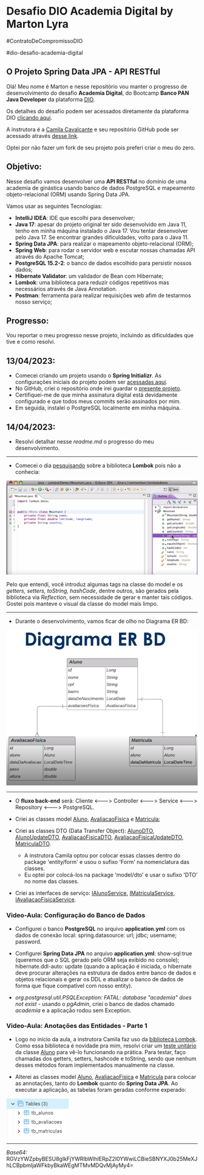 # Desafio DIO Academia Digital by Marton Lyra
#ContratoDeCompromissoDIO

#dio-desafio-academia-digital

## O Projeto Spring Data JPA - API RESTful

Olá! Meu nome é Marton e nesse repositório vou manter o progresso de desenvolvimento do desafio **Academia Digital**, do Bootcamp **Banco PAN Java Developer** da plataforma [DIO](https://www.dio.me/).

Os detalhes do desafio podem ser acessados diretamente da plataforma DIO [clicando aqui](https://web.dio.me/project/conhecendo-spring-data-jpa-na-pratica-com-java/learning/abd511f0-a5be-4f02-a204-03eb2614a12a).

A instrutora é a [Camila Cavalcante](https://www.linkedin.com/in/cami-la/) e seu repositório GitHub pode ser acessado através [desse link](https://github.com/cami-la/academia-digital). 

Optei por não fazer um fork de seu projeto pois preferi criar o meu do zero.

## Objetivo:

Nesse desafio vamos desenvolver uma **API RESTful** no domínio de uma academia de ginástica usando banco de dados PostgreSQL e mapeamento objeto-relacional (ORM) usando Spring Data JPA.

Vamos usar as seguintes Tecnologias:

- **IntelliJ IDEA**: IDE que escolhi para desenvolver;
- **Java 17**: apesar do projeto original ter sido desenvolvido em Java 11, tenho em minha máquina instalado o Java 17. Vou tentar desenvolver pelo Java 17. Se encontrar grandes dificuldades, volto para o Java 11.
- **Spring Data JPA**: para realizar o mapeamento objeto-relacional (ORM);
- **Spring Web**: para rodar o servidor web e escutar nossas chamadas API através do Apache Tomcat;
- **PostgreSQL 15.2-2**: o banco de dados escolhido para persistir nossos dados;
- **Hibernate Validator**: um validador de Bean com Hibernate;
- **Lombok**: uma biblioteca para reduzir códigos repetitivos mas necessários através de Java Annotation.
- **Postman**: ferramenta para realizar requisições web afim de testarmos nosso serviço;



## Progresso:

Vou reportar o meu progresso nesse projeto, incluindo as dificuldades que tive e como resolvi.

## 13/04/2023:

- Comecei criando um projeto usando o **Spring Initializr**. As configurações iniciais do projeto podem ser [acessadas aqui](https://start.spring.io/#!type=maven-project&language=java&platformVersion=3.0.5&packaging=jar&jvmVersion=17&groupId=me.dio&artifactId=desafio-academia-digital&name=desafio-academia-digital&description=Desafio%20DIO%20-%20Academia%20Digital%20by%20MartonJr&packageName=me.dio.desafio-academia-digital&dependencies=web,data-jpa,postgresql,validation,lombok). 
- No GitHub, criei o repositório onde irei guardar o [presente projeto](https://github.com/MartonLyra/dio-desafio-academia-digital).
- Certifiquei-me de que minha assinatura digital está devidamente configurado e que todos meus commits serão assinados por mim.
- Em seguida, instalei o PostgreSQL localmente em minha máquina.

## 14/04/2023:

- Resolvi detalhar nesse _readme.md_ o progresso do meu desenvolvimento.

---

- Comecei o dia [pesquisando](https://projectlombok.org/videos/lombok.mp4) sobre a biblioteca **Lombok** pois não a conhecia:

![Lombok](/gitResources/Lombok.png)

Pelo que entendi, você introduz algumas tags na classe do model e os _getters, setters, toString, hashCode_, dentre outros, são gerados pela biblioteca via _Reflection_, sem necessidade de gerar e manter tais códigos. Gostei pois manteve o visual da classe do model mais limpo.

---

- Durante o desenvolvimento, vamos ficar de olho no Diagrama ER BD:

![Diagrama](/gitResources/Diagrama-ER-BD.png)

---

- O **fluxo back-end** será: Cliente <---> Controller <---> Service <---> Repository <---> PostgreSQL.


- Criei as classes model [Aluno](src/main/java/me/dio/desafioacademiadigital/model/Aluno.java), [AvaliacaoFisica](src/main/java/me/dio/desafioacademiadigital/model/AvaliacaoFisica.java) e [Matricula](src/main/java/me/dio/desafioacademiadigital/model/Matricula.java); 


- Criei as classes DTO (Data Transfer Object): [AlunoDTO](src/main/java/me/dio/desafioacademiadigital/model/dto/AlunoDTO.java), [AlunoUpdateDTO](src/main/java/me/dio/desafioacademiadigital/model/dto/AlunoUpdateDTO.java), [AvaliacaoFisicaDTO](src/main/java/me/dio/desafioacademiadigital/model/dto/AvaliacaoFisicaDTO.java), [AvaliacaoFisicaUpdateDTO](src/main/java/me/dio/desafioacademiadigital/model/dto/AvaliacaoFisicaUpdateDTO.java), [MatriculaDTO](src/main/java/me/dio/desafioacademiadigital/model/dto/MatriculaDTO.java).
  - A instrutora Camila optou por colocar essas classes dentro do package 'entity/form' e usou o sufixo 'Form' na nomenclatura das classes.
  - Eu optei por colocá-los na package 'model/dto' e usar o sufixo 'DTO' no nome das classes.


- Criei as interfaces de serviço: [IAlunoService](src/main/java/me/dio/desafioacademiadigital/service/IAlunoService.java), [IMatriculaService](src/main/java/me/dio/desafioacademiadigital/service/IMatriculaService.java), [IAvaliacaoFisicaService](src/main/java/me/dio/desafioacademiadigital/service/IAvaliacaoFisicaService.java).


### Video-Aula: Configuração do Banco de Dados



- Configurei o banco **PostgreSQL** no arquivo **application.yml** com os dados de conexão local: spring.datasource: url; jdbc; username; password.


- Configurei **Spring Data JPA** no arquivo **application.yml**: show-sql:true (queremos que o SQL gerado pelo ORM seja exibido no console); hibernate.ddl-auto: update (quando a aplicação é iniciada, o hibernate deve procurar alterações na estrutura de dados entre banco de dados e objetos relacionais e gerar os DDL e atualizar o banco de dados de forma que fique compatível com nosso entity).


- *org.postgresql.util.PSQLException: FATAL: database "academia" does not exist* - usando o *pgAdmin*, criei o banco de dados chamado *academia* e a aplicação rodou sem Exception.



### Video-Aula: Anotações das Entidades - Parte 1


- Logo no início da aula, a instrutora Camila faz uso da [biblioteca Lombok](https://projectlombok.org/). Como essa biblioteca é novidade pra mim, resolvi criar um [teste unitário](src/test/java/me/dio/desafioacademiadigital/model/AlunoTest.java) da classe [Aluno](src/main/java/me/dio/desafioacademiadigital/model/Aluno.java) para vê-lo funcionando na prática. Para testar, faço chamadas dos getters, setters, hashcode e toString, sendo que nenhum desses métodos foram implementados manualmente na classe.


- Alterei as classes model [Aluno](src/main/java/me/dio/desafioacademiadigital/model/Aluno.java), [AvaliacaoFisica](src/main/java/me/dio/desafioacademiadigital/model/AvaliacaoFisica.java) e [Matricula](src/main/java/me/dio/desafioacademiadigital/model/Matricula.java) para colocar as annotações, tanto do **Lombok** quanto do **Spring Data JPA**. Ao executar a aplicação, as tabelas foram geradas conforme experado:

![Tabelas](gitResources/tabelas-db.PNG)







---
_Base64:_ RGVzYWZpbyBESU8gIkFjYWRlbWlhIERpZ2l0YWwiLCBieSBNYXJ0b25MeXJhLCBpbmljaWFkbyBkaWEgMTMvMDQvMjAyMy4=
